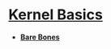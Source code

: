 # [Kernel Basics](https://wiki.osdev.org/Tutorials#Kernel_Basics)

* [**Bare Bones**](Bare-Bones/README.md)
